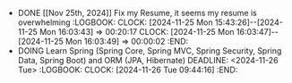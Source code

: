 - DONE [[Nov 25th, 2024]] Fix my Resume, it seems my resume is overwhelming
  :LOGBOOK:
  CLOCK: [2024-11-25 Mon 15:43:26]--[2024-11-25 Mon 16:03:43] =>  00:20:17
  CLOCK: [2024-11-25 Mon 16:03:47]--[2024-11-25 Mon 16:03:49] =>  00:00:02
  :END:
- DOING  Learn Spring (Spring Core, Spring MVC, Spring Security, Spring Data, Spring Boot) and ORM (JPA, Hibernate)
  DEADLINE: <2024-11-26 Tue>
  :LOGBOOK:
  CLOCK: [2024-11-26 Tue 09:44:16]
  :END: